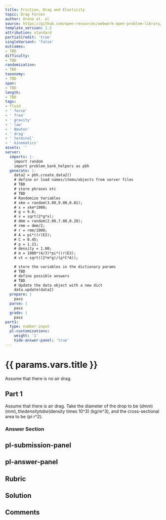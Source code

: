 ```yaml
---
title: Friction, Drag and Elasticity
topic: Drag Forces
author: Urone et. al
source: https://github.com/open-resources/webwork-open-problem-library/tree/master/Contrib/BrockPhysics/College_Physics_Urone/5.Friction_Drag_and_Elasticity/5-02.Drag_Forces/NU_U17_05_02_006.pg
template_version: 1.3
attribution: standard
partialCredit: 'true'
singleVariant: 'false'
outcomes:
- TBD
difficulty:
- TBD
randomization:
- TBD
taxonomy:
- TBD
span:
- TBD
length:
- TBD
tags:
- fluid
- ' force'
- ' free'
- ' gravity'
- ' law'
- ' Newton'
- ' drag'
- ' terminal'
- ' kinematics'
assets: ''
server:
  imports: |-
    import random
    import problem_bank_helpers as pbh
  generate: |-
    data2 = pbh.create_data2()
    # define or load names/items/objects from server files
    # TBD
    # store phrases etc
    # TBD
    # Randomize Variables
    # xkm = random(3.00,9.00,0.81);
    # x = xkm*1000;
    # g = 9.8;
    # v = sqrt(2*g*x);
    # dmm = random(2.00,7.00,0.28);
    # rmm = dmm/2;
    # r = rmm/1000;
    # A = pi*((r)E2);
    # C = 0.45;
    # p = 1.21;
    # density = 1.00;
    # m = 1000*(4/3)*pi*((r)E3);
    # vt = sqrt((2*m*g)/(p*C*A));

    # store the variables in the dictionary params
    # TBD
    # define possible answers
    # TBD
    # Update the data object with a new dict
    data.update(data2)
  prepare: |
    pass
  parse: |
    pass
  grade: |
    pass
part1:
  type: number-input
  pl-customizations:
    weight: '1'
    hide-answer-panel: 'true'
---
```


# {{ params.vars.title }} 


Assume that there is no air drag.

## Part 1 
Assume that there is air drag. Take the diameter of the drop to be ($dmm) (mm), the density to be ($density times 10^3) (kg/m^3), and the cross-sectional area to be (pi r^2). 


 ### Answer Section


## pl-submission-panel 


## pl-answer-panel 


## Rubric 


## Solution 


## Comments 


